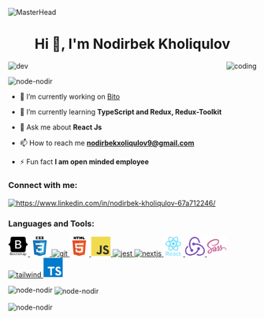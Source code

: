 ![MasterHead](https://files.readme.io/d14112d-Cloudsmith-Integrations-Banner-GitHub.png)
<h1 align="center">Hi 👋, I'm Nodirbek Kholiqulov</h1>
<img alt="dev" src="https://readme-typing-svg.herokuapp.com?color=%2336BCF7&lines=Frontend+ReactJS+Developer">
<img align="right" alt="coding" width"400" src="https://miro.medium.com/max/1360/0*7Q3yvSIv_t0ioJ-Z.gif">

<p align="left"> <img src="https://komarev.com/ghpvc/?username=node-nodir&label=Profile%20views&color=0e75b6&style=flat" alt="node-nodir" /> </p>

- 🔭 I’m currently working on [Bito](https://bito-landing-page.vercel.app/)

- 🌱 I’m currently learning **TypeScript and Redux, Redux-Toolkit**

- 💬 Ask me about **React Js**

- 📫 How to reach me **nodirbekxoliqulov9@gmail.com**

- ⚡ Fun fact **I am open minded employee**

<h3 align="left">Connect with me:</h3>
<p align="left">
<a href="https://linkedin.com/in/https://www.linkedin.com/in/nodirbek-kholiqulov-67a712246/" target="blank"><img align="center" src="https://raw.githubusercontent.com/rahuldkjain/github-profile-readme-generator/master/src/images/icons/Social/linked-in-alt.svg" alt="https://www.linkedin.com/in/nodirbek-kholiqulov-67a712246/" height="30" width="40" /></a>
</p>

<h3 align="left">Languages and Tools:</h3>
<p align="left"> <a href="https://getbootstrap.com" target="_blank" rel="noreferrer"> <img src="https://raw.githubusercontent.com/devicons/devicon/master/icons/bootstrap/bootstrap-plain-wordmark.svg" alt="bootstrap" width="40" height="40"/> </a> <a href="https://www.w3schools.com/css/" target="_blank" rel="noreferrer"> <img src="https://raw.githubusercontent.com/devicons/devicon/master/icons/css3/css3-original-wordmark.svg" alt="css3" width="40" height="40"/> </a> <a href="https://git-scm.com/" target="_blank" rel="noreferrer"> <img src="https://www.vectorlogo.zone/logos/git-scm/git-scm-icon.svg" alt="git" width="40" height="40"/> </a> <a href="https://www.w3.org/html/" target="_blank" rel="noreferrer"> <img src="https://raw.githubusercontent.com/devicons/devicon/master/icons/html5/html5-original-wordmark.svg" alt="html5" width="40" height="40"/> </a> <a href="https://developer.mozilla.org/en-US/docs/Web/JavaScript" target="_blank" rel="noreferrer"> <img src="https://raw.githubusercontent.com/devicons/devicon/master/icons/javascript/javascript-original.svg" alt="javascript" width="40" height="40"/> </a> <a href="https://jestjs.io" target="_blank" rel="noreferrer"> <img src="https://www.vectorlogo.zone/logos/jestjsio/jestjsio-icon.svg" alt="jest" width="40" height="40"/> </a> <a href="https://nextjs.org/" target="_blank" rel="noreferrer"> <img src="https://cdn.worldvectorlogo.com/logos/nextjs-2.svg" alt="nextjs" width="40" height="40"/> </a> <a href="https://reactjs.org/" target="_blank" rel="noreferrer"> <img src="https://raw.githubusercontent.com/devicons/devicon/master/icons/react/react-original-wordmark.svg" alt="react" width="40" height="40"/> </a> <a href="https://redux.js.org" target="_blank" rel="noreferrer"> <img src="https://raw.githubusercontent.com/devicons/devicon/master/icons/redux/redux-original.svg" alt="redux" width="40" height="40"/> </a> <a href="https://sass-lang.com" target="_blank" rel="noreferrer"> <img src="https://raw.githubusercontent.com/devicons/devicon/master/icons/sass/sass-original.svg" alt="sass" width="40" height="40"/> </a> <a href="https://tailwindcss.com/" target="_blank" rel="noreferrer"> <img src="https://www.vectorlogo.zone/logos/tailwindcss/tailwindcss-icon.svg" alt="tailwind" width="40" height="40"/> </a> <a href="https://www.typescriptlang.org/" target="_blank" rel="noreferrer"> <img src="https://raw.githubusercontent.com/devicons/devicon/master/icons/typescript/typescript-original.svg" alt="typescript" width="40" height="40"/> </a> </p>

<p><img align="left" src="https://github-readme-stats.vercel.app/api/top-langs?username=node-nodir&show_icons=true&locale=en&layout=compact" alt="node-nodir" /></p>

<p>&nbsp;<img align="center" src="https://github-readme-stats.vercel.app/api?username=node-nodir&show_icons=true&locale=en" alt="node-nodir" /></p>

<p><img align="center" src="https://github-readme-streak-stats.herokuapp.com/?user=node-nodir&" alt="node-nodir" /></p>
